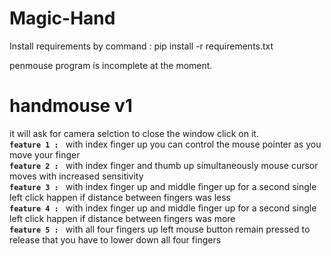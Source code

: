 # Magic-Hand

Install requirements by command : pip install -r requirements.txt

penmouse program is incomplete at the moment.

# handmouse v1
it will ask for camera selction to close the window click on it.   
**`feature 1 : `** with index finger up you can control the mouse pointer as you move your finger   
**`feature 2 : `** with index finger and thumb up simultaneously mouse cursor moves with increased sensitivity  
**`feature 3 : `** with index finger up and middle finger up for a second single left click happen if distance between fingers was less  
**`feature 4 : `** with index finger up and middle finger up for a second single left click happen if distance between fingers was more  
**`feature 5 : `** with all four fingers up left mouse button remain pressed to release that you have to lower down all four fingers 


